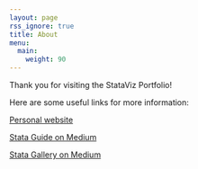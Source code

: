 ```yaml
---
layout: page
rss_ignore: true
title: About
menu:
  main:
    weight: 90
---
```


Thank you for visiting the StataViz Portfolio! 

Here are some useful links for more information:

[Personal website](https://asjadnaqvi.github.io/)

[Stata Guide on Medium](https://medium.com/the-stata-guide)

[Stata Gallery on Medium](https://medium.com/the-stata-gallery)
